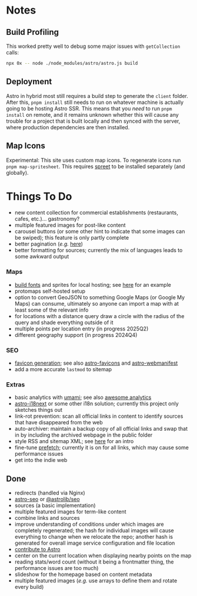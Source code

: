 # Notes

## Build Profiling

This worked pretty well to debug some major issues with `getCollection` calls:

```sh
npx 0x -- node ./node_modules/astro/astro.js build
```

## Deployment

Astro in hybrid most still requires a build step to generate the `client` folder. After this, `pnpm install` still needs to run on whatever machine is actually going to be hosting Astro SSR. This means that you _need_ to run `pnpm install` on remote, and it remains unknown whether this will cause any trouble for a project that is built locally and then synced with the server, where production dependencies are then installed.

## Map Icons

Experimental: This site uses custom map icons. To regenerate icons run `pnpm map-spritesheet`. This requires [spreet](https://github.com/flother/spreet) to be installed separately (and globally).

# Things To Do

- new content collection for commercial establishments (restaurants, cafes, etc.)... gastronomy?
- multiple featured images for post-like content
- carousel buttons (or some other hint to indicate that some images can be swiped); this feature is only partly complete
- better pagination (_e.g._ [here](https://github.com/philnash/astro-pagination))
- better formatting for sources; currently the mix of languages leads to some awkward output

### Maps

- [build fonts](https://maplibre.org/font-maker/) and sprites for local hosting; see [here](https://github.com/protomaps/basemaps-assets) for an example
- protomaps self-hosted setup
- option to convert GeoJSON to something Google Maps (or Google My Maps) can consume, ultimately so anyone can import a map with at least some of the relevant info
- for locations with a distance query draw a circle with the radius of the query and shade everything outside of it
- multiple points per location entry (in progress 2025Q2)
- different geography support (in progress 2024Q4)

### SEO

- [favicon generation](https://kremalicious.com/favicon-generation-with-astro/); see also [astro-favicons](https://github.com/ACP-CODE/astro-favicons) and [astro-webmanifest](https://github.com/alextim/astro-lib/tree/main/packages/astro-webmanifest)
- add a more accurate `lastmod` to sitemap

### Extras

- basic analytics with [umami](https://github.com/umami-software/umami); see also [awesome analytics](https://github.com/newTendermint/awesome-analytics)
- [astro-i18next](https://github.com/yassinedoghri/astro-i18next) or some other i18n solution; currently this project only sketches things out
- link-rot prevention: scan all official links in content to identify sources that have disappeared from the web
- auto-archiver: maintain a backup copy of all official links and swap that in by including the archived webpage in the public folder
- style RSS and sitemap XML; see [here](https://darekkay.com/blog/rss-styling/) for an intro
- fine-tune [prefetch](https://docs.astro.build/en/guides/prefetch/#migrating-from-astrojsprefetch); currently it is on for all links, which may cause some performance issues
- get into the indie web

## Done

- redirects (handled via Nginx)
- [astro-seo](https://github.com/jonasmerlin/astro-seo) or [@astrolib/seo](https://github.com/onwidget/astrolib/tree/main/packages/seo)
- sources (a basic implementation)
- multiple featured images for term-like content
- combine links and sources
- improve understanding of conditions under which images are completely regenerated; the hash for individual images will cause everything to change when we relocate the repo; another hash is generated for overall image service configuration and file location
- [contribute to Astro](https://opencollective.com/astrodotbuild)
- center on the current location when displaying nearby points on the map
- reading stats/word count (without it being a frontmatter thing, the performance issues are too much)
- slideshow for the homepage based on content metadata
- multiple featured images (_e.g._ use arrays to define them and rotate every build)
